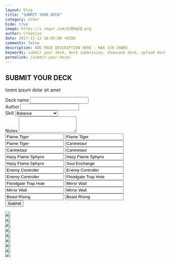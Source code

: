 ```yaml
---
layout: blog
title: "SUBMIT YOUR DECK"
category: other
hide: true
image: https://i.imgur.com/AJBBqGQ.png
author: Creative
date: 2017-11-12 18:05:00 +0200
comments: false
description: ADD PAGE DESCRIPTION HERE - MAX 150 CHARS
keywords: submit your deck, deck submission, showcase deck, upload deck, deck
permalink: /submit-your-deck/
---
```


<div class="section">
    <h2>SUBMIT YOUR DECK</h2>
    <p>lorem ipsum dolar sit amet</p>
</div>

<div class="section">
    <form method="post" action="https://api.staticman.net/v2/entry/orctamer/duellinks/master">
        <div class="form-group">
            <label for="name">Deck name</label>
            <input type="text" class="form-control" id="name" name="fields[name]">
        </div>
        <div class="form-group">
            <label for="author">Author</label>
            <input type="text" class="form-control" id="author" name="fields[author]">
        </div>
        <div class="form-group">
            <label for="skill">Skill</label>
            <select class="form-control" id="skill" name="fields[skill]">
                <option>Balance</option>
                <option>Restart</option>
                <option>The Tie That Binds</option>
                <option>Mind Scan</option>
                <option>Destiny Draw</option>
            </select>
        </div>
        <div class="form-group">
            <label for="notes">Notes</label>
            <textarea class="form-control" id="notes" name="fields[notes]" rows="3"></textarea>
        </div>
        <div class="form-group hidden">
            <input type="text" class="form-control" id="main01" name="fields[main01]" value="Flame Tiger">
            <input type="text" class="form-control" id="main02" name="fields[main02]" value="Flame Tiger">
            <input type="text" class="form-control" id="main03" name="fields[main03]" value="Flame Tiger">
            <input type="text" class="form-control" id="main04" name="fields[main04]" value="Caninetaur">
            <input type="text" class="form-control" id="main05" name="fields[main05]" value="Caninetaur">
            <input type="text" class="form-control" id="main06" name="fields[main06]" value="Caninetaur">
            <input type="text" class="form-control" id="main07" name="fields[main07]" value="Hazy Flame Sphynx">
            <input type="text" class="form-control" id="main08" name="fields[main08]" value="Hazy Flame Sphynx">
            <input type="text" class="form-control" id="main09" name="fields[main09]" value="Hazy Flame Sphynx">
            <input type="text" class="form-control" id="main10" name="fields[main10]" value="Soul Exchange">
            <input type="text" class="form-control" id="main11" name="fields[main11]" value="Enemy Controller">
            <input type="text" class="form-control" id="main12" name="fields[main12]" value="Enemy Controller">
            <input type="text" class="form-control" id="main13" name="fields[main13]" value="Enemy Controller">
            <input type="text" class="form-control" id="main14" name="fields[main14]" value="Floodgate Trap Hole">
            <input type="text" class="form-control" id="main15" name="fields[main15]" value="Floodgate Trap Hole">
            <input type="text" class="form-control" id="main16" name="fields[main16]" value="Mirror Wall">
            <input type="text" class="form-control" id="main17" name="fields[main17]" value="Mirror Wall">
            <input type="text" class="form-control" id="main18" name="fields[main18]" value="Mirror Wall">
            <input type="text" class="form-control" id="main19" name="fields[main19]" value="Beast Rising">
            <input type="text" class="form-control" id="main20" name="fields[main20]" value="Beast Rising">
        </div>
        <button type="submit" class="btn btn-primary">Submit</button>
    </form>
    <div class="game-board hidden">
        <div class="card-slot-row">
            <div class="card-slot"><img src="http://img3.wikia.nocookie.net/__cb20130902115200/yugioh/images/e/ee/Back-ZX-Site.png" /></div>
            <div class="card-slot"></div>
            <div class="card-slot"><img src="http://img3.wikia.nocookie.net/__cb20130902115200/yugioh/images/e/ee/Back-ZX-Site.png" /></div>
            <div class="card-slot"></div>
            <div class="card-slot"></div>
        </div>
        <div class="card-slot-row">
            <div class="card-slot"><img src="https://yugiohprices.com/api/card_image/Machine_Angel_Ritual" /></div>
            <div class="card-slot"></div>
            <div class="card-slot"><img src="https://yugiohprices.com/api/card_image/Cyber_Angel_Dakini" /></div>
            <div class="card-slot"></div>
            <div class="card-slot"></div>
        </div>
        <div class="game-phase"></div>
        <div class="card-slot-row">
            <div class="card-slot"></div>
            <div class="card-slot"></div>
            <div class="card-slot"><img src="https://yugiohprices.com/api/card_image/Black_Dragon_Ninja" /></div>
            <div class="card-slot"><img class="rotated" src="https://yugiohprices.com/api/card_image/Crimson_Ninja" /></div>
            <div class="card-slot"><img src="https://yugiohprices.com/api/card_image/Ninjitsu_Art_of_Transformation" /></div>
        </div>
        <div class="card-slot-row">
            <div class="card-slot"></div>
            <div class="card-slot"></div>
            <div class="card-slot"><img src="http://img3.wikia.nocookie.net/__cb20130902115200/yugioh/images/e/ee/Back-ZX-Site.png" /></div>
            <div class="card-slot"></div>
            <div class="card-slot"><img src="http://img3.wikia.nocookie.net/__cb20130902115200/yugioh/images/e/ee/Back-ZX-Site.png" /></div>
        </div>
    </div>
</div>